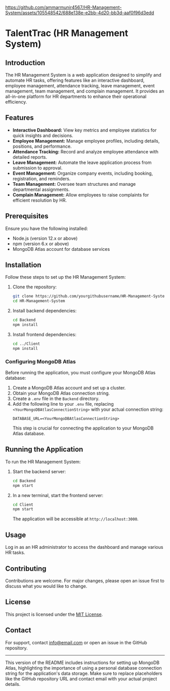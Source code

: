 

https://github.com/ammarmunir4567/HR-Management-System/assets/105548542/688e138e-e2bb-4d20-bb3d-aaf0f96d3edd


# TalentTrac (HR Management System)

## Introduction
The HR Management System is a web application designed to simplify and automate HR tasks, offering features like an interactive dashboard, employee management, attendance tracking, leave management, event management, team management, and complain management. It provides an all-in-one platform for HR departments to enhance their operational efficiency.

## Features
- **Interactive Dashboard:** View key metrics and employee statistics for quick insights and decisions.
- **Employee Management:** Manage employee profiles, including details, positions, and performance.
- **Attendance Tracking:** Record and analyze employee attendance with detailed reports.
- **Leave Management:** Automate the leave application process from submission to approval.
- **Event Management:** Organize company events, including booking, registration, and reminders.
- **Team Management:** Oversee team structures and manage departmental assignments.
- **Complain Management:** Allow employees to raise complaints for efficient resolution by HR.

## Prerequisites
Ensure you have the following installed:
- Node.js (version 12.x or above)
- npm (version 6.x or above)
- MongoDB Atlas account for database services

## Installation
Follow these steps to set up the HR Management System:

1. Clone the repository:
   ```bash
   git clone https://github.com/yourgithubusername/HR-Management-System.git
   cd HR-Management-System
   ```

2. Install backend dependencies:
   ```bash
   cd Backend
   npm install
   ```

3. Install frontend dependencies:
   ```bash
   cd ../Client
   npm install
   ```

### Configuring MongoDB Atlas
Before running the application, you must configure your MongoDB Atlas database:

1. Create a MongoDB Atlas account and set up a cluster.
2. Obtain your MongoDB Atlas connection string.
3. Create a `.env` file in the `Backend` directory.
4. Add the following line to your `.env` file, replacing `<YourMongoDBAtlasConnectionString>` with your actual connection string:
   ```
   DATABASE_URL=<YourMongoDBAtlasConnectionString>
   ```
   This step is crucial for connecting the application to your MongoDB Atlas database.

## Running the Application
To run the HR Management System:

1. Start the backend server:
   ```bash
   cd Backend
   npm start
   ```

2. In a new terminal, start the frontend server:
   ```bash
   cd Client
   npm start
   ```
   The application will be accessible at `http://localhost:3000`.

## Usage
Log in as an HR administrator to access the dashboard and manage various HR tasks.

## Contributing
Contributions are welcome. For major changes, please open an issue first to discuss what you would like to change.

## License
This project is licensed under the [MIT License](https://choosealicense.com/licenses/mit/).

## Contact
For support, contact info@email.com or open an issue in the GitHub repository.

---

This version of the README includes instructions for setting up MongoDB Atlas, highlighting the importance of using a personal database connection string for the application's data storage. Make sure to replace placeholders like the GitHub repository URL and contact email with your actual project details.
